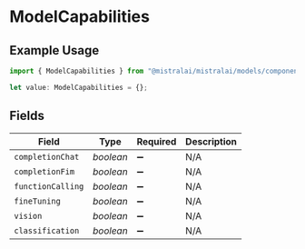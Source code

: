 # ModelCapabilities

## Example Usage

```typescript
import { ModelCapabilities } from "@mistralai/mistralai/models/components";

let value: ModelCapabilities = {};
```

## Fields

| Field              | Type               | Required           | Description        |
| ------------------ | ------------------ | ------------------ | ------------------ |
| `completionChat`   | *boolean*          | :heavy_minus_sign: | N/A                |
| `completionFim`    | *boolean*          | :heavy_minus_sign: | N/A                |
| `functionCalling`  | *boolean*          | :heavy_minus_sign: | N/A                |
| `fineTuning`       | *boolean*          | :heavy_minus_sign: | N/A                |
| `vision`           | *boolean*          | :heavy_minus_sign: | N/A                |
| `classification`   | *boolean*          | :heavy_minus_sign: | N/A                |